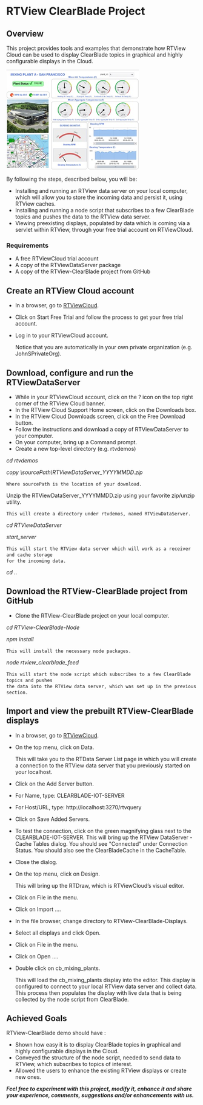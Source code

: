 # RTView ClearBlade Project

## Overview
This project provides tools and examples that demonstrate how RTView Cloud can be used to display ClearBlade topics in graphical and highly configurable displays in the Cloud.

![](Images/MixingPlantA.jpg)

By following the steps, described below, you will be:
* Installing and running an RTView data server on your local computer, which will allow you to store the incoming data and persist it, using RTView caches.
* Installing and running a node script that subscribes to a few ClearBlade topics and pushes the data to the RTView data server.
* Viewing preexisting displays, populated by data which is coming via a servlet within RTView, through your free trial account on RTViewCloud.


### Requirements
* A free RTViewCloud trial account
* A copy of the RTViewDataServer package
* A copy of the RTView-ClearBlade project from GitHub


## Create an RTView Cloud account

* In a browser, go to [RTViewCloud](http://rtviewcloud.sl.com/).
* Click on Start Free Trial and follow the process to get your free trial account.
* Log in to your RTViewCloud account.

	Notice that you are automatically in your own private organization (e.g. JohnSPrivateOrg).

	
## Download, configure and run the RTViewDataServer	

* While in your RTViewCloud account, click on the ? icon on the top right corner of the RTView Cloud banner.
* In the RTView Cloud Support Home screen, click on the Downloads box.
* In the RTView Cloud Downloads screen, click on the Free Download button.
* Follow the instructions and download a copy of RTViewDataServer to your computer.
* On your computer, bring up a Command prompt.
* Create a new top-level directory (e.g. rtvdemos)

*cd rtvdemos*

*copy \sourcePath\RTViewDataServer_YYYYMMDD.zip*

	Where sourcePath is the location of your download.

Unzip the RTViewDataServer_YYYYMMDD.zip using your favorite zip/unzip utility.

	This will create a directory under rtvdemos, named RTViewDataServer.

*cd RTViewDataServer*

*start_server*

	This will start the RTView data server which will work as a receiver and cache storage 
	for the incoming data.

*cd ..*


## Download the RTView-ClearBlade project from GitHub

* Clone the RTView-ClearBlade project on your local computer.

*cd RTView-ClearBlade-Node*

*npm install*

	This will install the necessary node packages.

*node rtview_clearblade_feed*

	This will start the node script which subscribes to a few ClearBlade topics and pushes 
	the data into the RTView data server, which was set up in the previous section.


## Import and view the prebuilt RTView-ClearBlade displays

* In a browser, go to [RTViewCloud](http://rtviewcloud.sl.com/).
* On the top menu, click on Data.

	This will take you to the RTData Server List page in which you will create a connection 
	to the RTView data server that you previously started on your localhost.
	
* Click on the Add Server button.

* For Name, type:
CLEARBLADE-IOT-SERVER

* For Host/URL, type:
http://localhost:3270/rtvquery

* Click on Save Added Servers.
* To test the connection, click on the green magnifying glass next to the CLEARBLADE-IOT-SERVER.
	This will bring up the RTView DataServer - Cache Tables dialog.
	You should see "Connected" under Connection Status. 
	You should also see the ClearBladeCache in the CacheTable.
	
* Close the dialog.
* On the top menu, click on Design.

	This will bring up the RTDraw, which is RTViewCloud’s visual editor.
	
* Click on File in the menu.
* Click on Import ….
* In the file browser, change directory to RTView-ClearBlade-Displays.
* Select all displays and click Open.
* Click on File in the menu.
* Click on Open ….
* Double click on cb_mixing_plants.

	This will load the cb_mixing_plants display into the editor. 
	This display is configured to connect to your local RTView data server and collect data. This process then populates the display with live data that is being collected by the node script from ClearBlade.


## Achieved Goals
RTView-ClearBlade demo should have : 
* Shown how easy it is to display ClearBlade topics in graphical and highly configurable displays in the Cloud.
* Conveyed the structure of the node script, needed to send data to RTView, which subscribes to topics of interest.
* Allowed the users to enhance the existing RTView displays or create new ones.

**_Feel free to experiment with this project, modify it, enhance it and share your experience, comments, suggestions and/or enhancements with us._**

